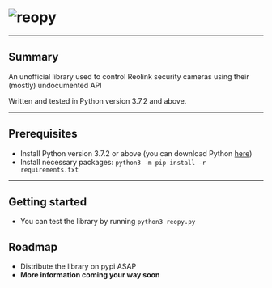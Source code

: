 # ![reopy](https://raw.githubusercontent.com/kurzdev/reopy/master/assets/reopy_logo1.png)
____

## Summary

An unofficial library used to control Reolink security cameras using their (mostly) undocumented API

Written and tested in Python version 3.7.2 and above.
___

## Prerequisites
- Install Python version 3.7.2 or above (you can download Python [here](https://www.python.org/downloads/))
- Install necessary packages:
    `python3 -m pip install -r requirements.txt`
____

## Getting started
- You can test the library by running `python3 reopy.py`

## Roadmap
- Distribute the library on pypi ASAP
- **More information coming your way soon**
